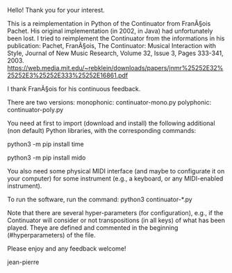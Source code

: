Hello!
Thank you for your interest.

This is a reimplementation in Python of the Continuator from FranÃ§ois Pachet.
His original implementation (in 2002, in Java) had unfortunately been lost. I tried to reimplement the Continuator from the informations in his publication:
Pachet, FranÃ§ois, The Continuator: Musical Interaction with Style, Journal of New Music Research, Volume 32, Issue 3, Pages 333-341, 2003.
https://web.media.mit.edu/~rebklein/downloads/papers/jnmr%25252E32%25252E3%25252E333%25252E16861.pdf

I thank FranÃ§ois for his continuous feedback.

There are two versions:
monophonic: continuator-mono.py
polyphonic: continuator-poly.py

You need at first to import (download and install) the following additional (non default) Python libraries, with the corresponding commands:

python3 -m pip install time

python3 -m pip install mido

You also need some physical MIDI interface (and maybe to configurate it on your computer) for some instrument (e.g., a keyboard, or any MIDI-enabled instrument).

To run the software, run the command: python3 continuator-*.py

Note that there are several hyper-parameters (for configuration), e.g., if the Continuator will consider or not transpositions (in all keys) of what has been played.
Theye are defined and commented in the beginning (#hyperparameters) of the file.

Please enjoy and any feedback welcome!

jean-pierre
